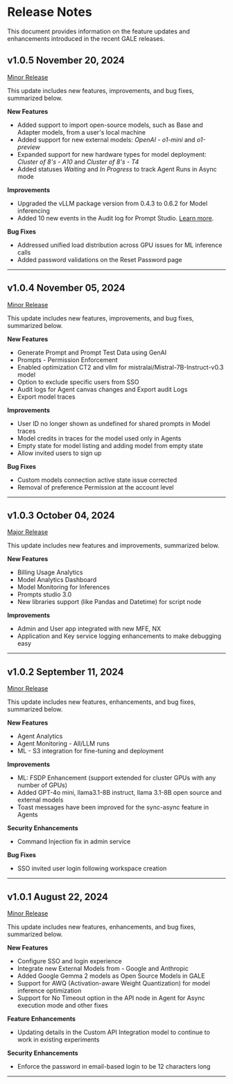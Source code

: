 # Release Notes

This document provides information on the feature updates and enhancements introduced in the recent GALE releases.

## v1.0.5 November 20, 2024

<u> Minor Release </u>

This update includes new features, improvements, and bug fixes, summarized below.

**New Features**

* Added support to import open-source models, such as Base and Adapter models, from a user's local machine
* Added support for new external models: *OpenAI - o1-mini* and *o1-preview*
* Expanded support for new hardware types for model deployment: *Cluster of 8's - A10* and *Cluster of 8's - T4*
* Added statuses *Waiting* and *In Progress* to track Agent Runs in Async mode

**Improvements**

* Upgraded the vLLM package version from 0.4.3 to 0.6.2 for Model inferencing
* Added 10 new events in the Audit log for Prompt Studio.  [Learn more](../settings/monitoring/audit-logs.md).

**Bug Fixes**

* Addressed unified load distribution across GPU issues for ML inference calls
* Added password validations on the Reset Password page

<hr>

## v1.0.4 November 05, 2024

<u> Minor Release </u>

This update includes new features, improvements, and bug fixes, summarized below.

**New Features**

* Generate Prompt and Prompt Test Data using GenAI
* Prompts - Permission Enforcement
* Enabled optimization CT2 and vllm for mistralai/Mistral-7B-Instruct-v0.3 model
* Option to exclude specific users from SSO
* Audit logs for Agent canvas changes and Export audit Logs
* Export model traces

**Improvements**

* User ID no longer shown as undefined for shared prompts in Model traces
* Model credits in traces for the model used only in Agents
* Empty state for model listing and adding model from empty state
* Allow invited users to sign up

**Bug Fixes**

* Custom models connection active state issue corrected
* Removal of preference Permission at the account level

<hr>

## v1.0.3 October 04, 2024

<u> Major Release </u>

This update includes new features and improvements, summarized below.

**New Features**

* Billing Usage Analytics
* Model Analytics Dashboard
* Model Monitoring for Inferences
* Prompts studio 3.0
* New libraries support (like Pandas and Datetime) for script node 

**Improvements**

* Admin and User app integrated with new MFE, NX
* Application and Key service logging enhancements to make debugging easy

<hr>

## v1.0.2 September 11, 2024

<u> Minor Release </u>

This update includes new features, enhancements, and bug fixes, summarized below.

**New Features**

* Agent Analytics
* Agent Monitoring - All/LLM runs
* ML - S3 integration for fine-tuning and deployment

**Improvements**

* ML: FSDP Enhancement (support extended for cluster GPUs with any number of GPUs)
* Added GPT-4o mini, llama3.1-8B instruct, llama 3.1-8B open source and external models
* Toast messages have been improved for the sync-async feature in Agents

**Security Enhancements**

* Command Injection fix in admin service

**Bug Fixes**

* SSO invited user login following workspace creation

<hr>

## v1.0.1 August 22, 2024

<u> Minor Release </u>

This update includes new features, enhancements, and bug fixes, summarized below.

**New Features**

* Configure SSO and login experience
* Integrate new External Models from - Google and Anthropic
* Added Google Gemma 2 models as Open Source Models in GALE
* Support for AWQ (Activation-aware Weight Quantization) for model inference optimization
* Support for No Timeout option in the API node in Agent for Async execution mode and other fixes

**Feature Enhancements**

* Updating details in the Custom API Integration model to continue to work in existing experiments

**Security Enhancements**

* Enforce the password in email-based login to be 12 characters long

<hr>